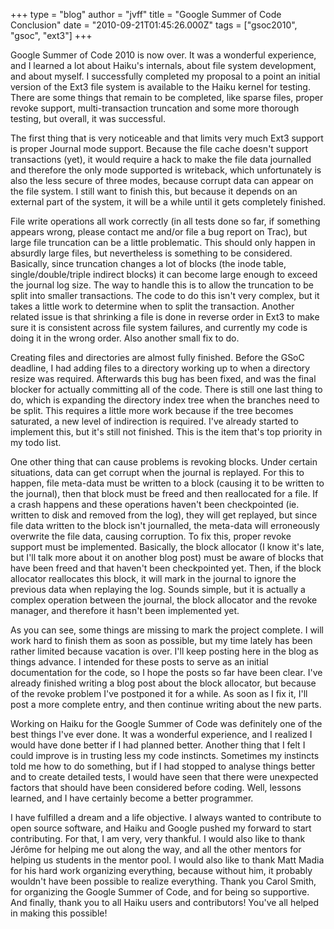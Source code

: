+++
type = "blog"
author = "jvff"
title = "Google Summer of Code Conclusion"
date = "2010-09-21T01:45:26.000Z"
tags = ["gsoc2010", "gsoc", "ext3"]
+++

Google Summer of Code 2010 is now over. It was a wonderful experience, and I learned a lot about Haiku's internals, about file system development, and about myself. I successfully completed my proposal to a point an initial version of the Ext3 file system is available to the Haiku kernel for testing. There are some things that remain to be completed, like sparse files, proper revoke support, multi-transaction truncation and some more thorough testing, but overall, it was successful.

<!--more-->

The first thing that is very noticeable and that limits very much Ext3 support is proper Journal mode support. Because the file cache doesn't support transactions (yet), it would require a hack to make the file data journalled and therefore the only mode supported is writeback, which unfortunately is also the less secure of three modes, because corrupt data can appear on the file system. I still want to finish this, but because it depends on an external part of the system, it will be a while until it gets completely finished.

File write operations all work correctly (in all tests done so far, if something appears wrong, please contact me and/or file a bug report on Trac), but large file truncation can be a little problematic. This should only happen in absurdly large files, but nevertheless is something to be considered. Basically, since truncation changes a lot of blocks (the inode table, single/double/triple indirect blocks) it can become large enough to exceed the journal log size. The way to handle this is to allow the truncation to be split into smaller transactions. The code to do this isn't very complex, but it takes a little work to determine when to split the transaction. Another related issue is that shrinking a file is done in reverse order in Ext3 to make sure it is consistent across file system failures, and currently my code is doing it in the wrong order. Also another small fix to do.

Creating files and directories are almost fully finished. Before the GSoC deadline, I had adding files to a directory working up to when a directory resize was required. Afterwards this bug has been fixed, and was the final blocker for actually committing all of the code. There is still one last thing to do, which is expanding the directory index tree when the branches need to be split. This requires a little more work because if the tree becomes saturated, a new level of indirection is required. I've already started to implement this, but it's still not finished. This is the item that's top priority in my todo list.

One other thing that can cause problems is revoking blocks. Under certain situations, data can get corrupt when the journal is replayed. For this to happen, file meta-data must be written to a block (causing it to be written to the journal), then that block must be freed and then reallocated for a file. If a crash happens and these operations haven't been checkpointed (ie. written to disk and removed from the log), they will get replayed, but since file data written to the block isn't journalled, the meta-data will erroneously overwrite the file data, causing corruption. To fix this, proper revoke support must be implemented. Basically, the block allocator (I know it's late, but I'll talk more about it on another blog post) must be aware of blocks that have been freed and that haven't been checkpointed yet. Then, if the block allocator reallocates this block, it will mark in the journal to ignore the previous data when replaying the log. Sounds simple, but it is actually a complex operation between the journal, the block allocator and the revoke manager, and therefore it hasn't been implemented yet.

As you can see, some things are missing to mark the project complete. I will work hard to finish them as soon as possible, but my time lately has been rather limited because vacation is over. I'll keep posting here in the blog as things advance. I intended for these posts to serve as an initial documentation for the code, so I hope the posts so far have been clear. I've already finished writing a blog post about the block allocator, but because of the revoke problem I've postponed it for a while. As soon as I fix it, I'll post a more complete entry, and then continue writing about the new parts.

Working on Haiku for the Google Summer of Code was definitely one of the best things I've ever done. It was a wonderful experience, and I realized I would have done better if I had planned better. Another thing that I felt I could improve is in trusting less my code instincts. Sometimes my instincts told me how to do something, but if I had stopped to analyse things better and to create detailed tests, I would have seen that there were unexpected factors that should have been considered before coding. Well, lessons learned, and I have certainly become a better programmer.

I have fulfilled a dream and a life objective. I always wanted to contribute to open source software, and Haiku and Google pushed my forward to start contributing. For that, I am very, very thankful. I would also like to thank Jérôme for helping me out along the way, and all the other mentors for helping us students in the mentor pool. I would also like to thank Matt Madia for his hard work organizing everything, because without him, it probably wouldn't have been possible to realize everything. Thank you Carol Smith, for organizing the Google Summer of Code, and for being so supportive. And finally, thank you to all Haiku users and contributors! You've all helped in making this possible!